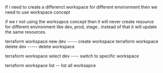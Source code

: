 If i need to create a differenct workspace for different environment then we need to use workspace concept

if we r not using the worksapce concept then it will never create resource for different environment like dev, prod, stage.. instead of that it will update the same resources.


terraform workspace new dev ----- create workspace
terraform workspace delete dev ----- delete workspace

terraform workspace select dev ---- switch to specific workspace

terraform workspace list -- list all worksapce
